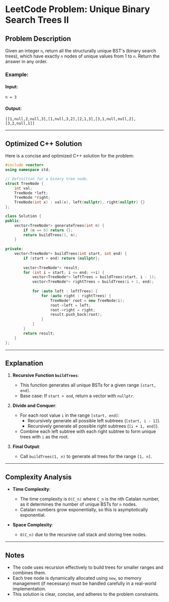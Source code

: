 
# LeetCode Problem: Unique Binary Search Trees II

## Problem Description

Given an integer `n`, return all the structurally unique BST's (binary search trees), which have exactly `n` nodes of unique values from 1 to `n`. Return the answer in any order.

### Example:

#### Input:
```
n = 3
```
#### Output:
```
[[1,null,2,null,3],[1,null,3,2],[2,1,3],[3,1,null,null,2],[3,2,null,1]]
```

---

## Optimized C++ Solution

Here is a concise and optimized C++ solution for the problem:

```cpp
#include <vector>
using namespace std;

// Definition for a binary tree node.
struct TreeNode {
    int val;
    TreeNode *left;
    TreeNode *right;
    TreeNode(int x) : val(x), left(nullptr), right(nullptr) {}
};

class Solution {
public:
    vector<TreeNode*> generateTrees(int n) {
        if (n == 0) return {};
        return buildTrees(1, n);
    }
    
private:
    vector<TreeNode*> buildTrees(int start, int end) {
        if (start > end) return {nullptr};
        
        vector<TreeNode*> result;
        for (int i = start; i <= end; ++i) {
            vector<TreeNode*> leftTrees = buildTrees(start, i - 1);
            vector<TreeNode*> rightTrees = buildTrees(i + 1, end);
            
            for (auto left : leftTrees) {
                for (auto right : rightTrees) {
                    TreeNode* root = new TreeNode(i);
                    root->left = left;
                    root->right = right;
                    result.push_back(root);
                }
            }
        }
        return result;
    }
};
```

---

## Explanation

1. **Recursive Function `buildTrees`**:
   - This function generates all unique BSTs for a given range `[start, end]`.
   - Base case: If `start > end`, return a vector with `nullptr`.

2. **Divide and Conquer**:
   - For each root value `i` in the range `[start, end]`:
     - Recursively generate all possible left subtrees (`[start, i - 1]`).
     - Recursively generate all possible right subtrees (`[i + 1, end]`).
   - Combine each left subtree with each right subtree to form unique trees with `i` as the root.

3. **Final Output**:
   - Call `buildTrees(1, n)` to generate all trees for the range `[1, n]`.

---

## Complexity Analysis

- **Time Complexity**: 
  - The time complexity is `O(C_n)` where `C_n` is the nth Catalan number, as it determines the number of unique BSTs for `n` nodes.
  - Catalan numbers grow exponentially, so this is asymptotically exponential.

- **Space Complexity**: 
  - `O(C_n)` due to the recursive call stack and storing tree nodes.

---

## Notes

- The code uses recursion effectively to build trees for smaller ranges and combines them.
- Each tree node is dynamically allocated using `new`, so memory management (if necessary) must be handled carefully in a real-world implementation.
- This solution is clear, concise, and adheres to the problem constraints.
